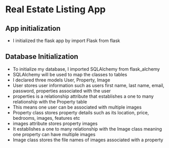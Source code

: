 # Real Estate Listing App

## App initialization
* I initialized the flask app by import Flask from flask

## Database Initialization
* To initialize my database, I imported SQLAlchemy from flask_alchemy
* SQLAlchemy will be used to map the classes to tables
* I declared three models User, Property, Image
* User stores user information such as users  first name, last name, email, password, properties associated with the user
* properties is a relationship attribute that establishes a one to many relationship with the Property table
* This means one user can be associated with multiple images
* Property class stores property details such as its location, price, bedrooms, images, features etc
* images attribute stores property images
* It establishes a one to many relationship with the Image class meaning one property can have multiple images
* Image class stores the file names of images associated with a property
